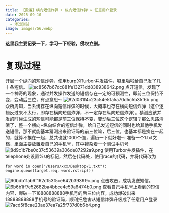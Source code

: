 ```yaml
---
title: 【搬运】横向短信炸弹 + 纵向短信炸弹 ≈ 任意用户登录
date: 2025-09-10
categories:
  - 渗透测试
image: images/56.webp
---
```

**这里我主要记录一下，学习一下经验，侵权立删。**
# 复现过程
开局一个纵向的短信炸弹，使用burp的Turbor并发插件，噼里啪啦给自己发了几十条短信。
![ec8567b67dc881fe13271dd838938642.png](https://blogslimer.oss-cn-shanghai.aliyuncs.com/blog/ec8567b67dc881fe13271dd838938642.png)
点开短信，发现了一个神奇的现象，通过并发操作发送的短信存在一定的可预测性，即前三位保持不变，变动后三位，有点意思～
![82d031f4c23c54e51a5a70d5c5b35f6b.png](https://blogslimer.oss-cn-shanghai.aliyuncs.com/blog/82d031f4c23c54e51a5a70d5c5b35f6b.png)
众所周知，当系统存在纵向短信炸弹的时候，大概率也存在横向短信炸弹（这个逻辑反过来不太行，即存在横向短信炸弹，不一定存在纵向短信炸弹）。猜测应该并发的时候生成的短信可能都是前三位保持不变，变动后三位这个逻辑？那么思路清晰了，整一个横向+纵向结合的短信炸弹，给自己发送短信的同时也给其他手机发送短信，那不就能基本猜测出来验证码的前三位嘛，后三位，也基本都是挨在一起的，就算不挨在一起，总共也就1000个值，遍历一下就好啦～
准备一个1.txt文档，里面主要放置着自己的手机号，其中掺杂着一个测试手机号
![8d9c1b7be0c37c53639a306de87292a9.png](https://blogslimer.oss-cn-shanghai.aliyuncs.com/blog/8d9c1b7be0c37c53639a306de87292a9.png)
使用Turbor并发插件，在telephone处设置%s的标记，然后在代码处，使用race的代码，并将代码改为
```
for word in open("/Users/xxx/Desktop/1.txt"):
engine.queue(target.req, word.rstrip())
```
![60bdb11ab6f162c153f5ce642b39399c.png](https://blogslimer.oss-cn-shanghai.aliyuncs.com/blog/60bdb11ab6f162c153f5ce642b39399c.png)
点击攻击，成功发送短信。
![6b6b1ff7e52682ba4bbce4e59a6474b0.png](https://blogslimer.oss-cn-shanghai.aliyuncs.com/blog/6b6b1ff7e52682ba4bbce4e59a6474b0.png)
查看自己手机号上看到的短信内容，爆破一下18888888888手机号的后三位内容，成功爆破出来18888888888手机号的验证码，顺利把危害从短信炸弹升级成了任意用户登录
![7acd5f8cae23ae37ea7a25f737d0b6b4.png](https://blogslimer.oss-cn-shanghai.aliyuncs.com/blog/7acd5f8cae23ae37ea7a25f737d0b6b4.png)






